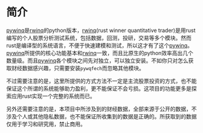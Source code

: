 # 简介

[pywinq](https://github.com/buf1024/rwinq/tree/main/python)是[rwinq](https://github.com/buf1024/rwinq/tree/main)的python版本，[rwinq](https://github.com/buf1024/rwinq/tree/main)(rust winner quantitative trader)是用rust编写的个人股票分析测试系统，包括数据，回测，投研，交易等多个模块。然而rust是编译型的系统语言，不便于快速建模和测试，所以这才有了这个[pywinq](https://github.com/buf1024/rwinq/tree/main/python)。[pywinq](https://github.com/buf1024/rwinq/tree/main/python)所提供的核心功能基本和[rwinq](https://github.com/buf1024/rwinq/tree/main)一致，而且比原生的python效率高出几个数量级。而且[pywinq](https://github.com/buf1024/rwinq/tree/main/python)各个模块之间先对独立，可以独立安装。不如你只对怎么获取财经数据感兴趣，只需要安装`pywqfech`​而忽略其他模块。

不过需要注意的是，这里所提供的方式方法不一定是主流股票投资的方式，也不能保证这个所谓的系统能够助力盈利，更不能保证不会亏损。这项目的功能更多是探索应用rust实现一个完整的系统而已。

另外还需要注意的是，本项目中所涉及到的财经数据，全部来源于公开的数据，不涉及个人或其他隐私数据，也不能保证所收集到的数据是正确的。所获取到的数据仅用于学习和研究用，禁止商用。

‍
